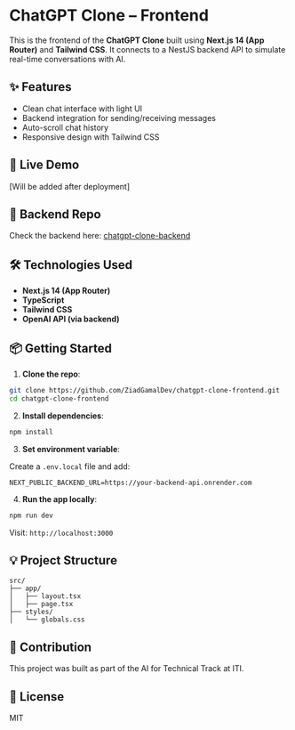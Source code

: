 # ChatGPT Clone – Frontend

This is the frontend of the **ChatGPT Clone** built using **Next.js 14 (App Router)** and **Tailwind CSS**. It connects to a NestJS backend API to simulate real-time conversations with AI.

## ✨ Features

- Clean chat interface with light UI
- Backend integration for sending/receiving messages
- Auto-scroll chat history
- Responsive design with Tailwind CSS

## 🔗 Live Demo

[Will be added after deployment]

## 🚀 Backend Repo

Check the backend here: [chatgpt-clone-backend](https://github.com/ZiadGamalDev/chatgpt-clone-backend)

## 🛠️ Technologies Used

- **Next.js 14 (App Router)**
- **TypeScript**
- **Tailwind CSS**
- **OpenAI API (via backend)**

## 📦 Getting Started

1. **Clone the repo**:

```bash
git clone https://github.com/ZiadGamalDev/chatgpt-clone-frontend.git
cd chatgpt-clone-frontend
```

2. **Install dependencies**:

```bash
npm install
```

3. **Set environment variable**:

Create a `.env.local` file and add:

```env
NEXT_PUBLIC_BACKEND_URL=https://your-backend-api.onrender.com
```

4. **Run the app locally**:

```bash
npm run dev
```

Visit: `http://localhost:3000`

## 💡 Project Structure

```
src/
├── app/
│   ├── layout.tsx
│   ├── page.tsx
├── styles/
│   └── globals.css
```

## 🤝 Contribution

This project was built as part of the AI for Technical Track at ITI.

## 📄 License

MIT
